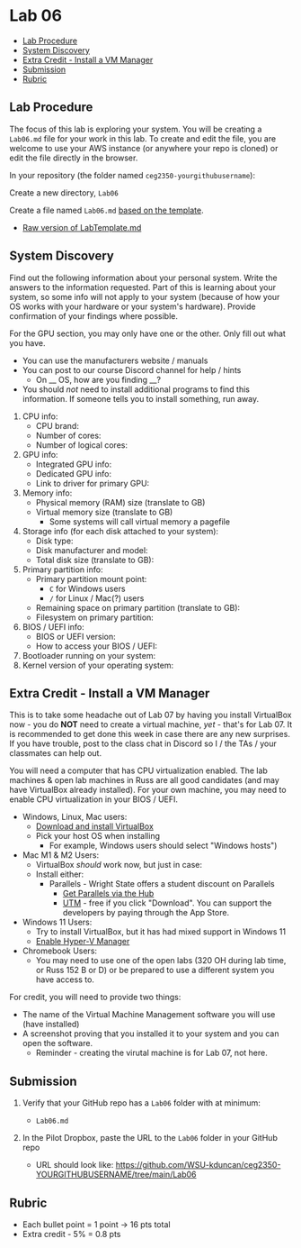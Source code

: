 # Lab 06

- [Lab Procedure](#Lab-Procedure)
- [System Discovery](#System-Discovery)
- [Extra Credit - Install a VM Manager](#Extra-Credit---Install-a-VM-Manager)
- [Submission](#Submission)
- [Rubric](#Rubric)

## Lab Procedure

The focus of this lab is exploring your system. You will be creating a `Lab06.md` file for your work in this lab. To create and edit the file, you are welcome to use your AWS instance (or anywhere your repo is cloned) or edit the file directly in the browser.

In your repository (the folder named `ceg2350-yourgithubusername`):

Create a new directory, `Lab06`

Create a file named `Lab06.md` [based on the template](LabTemplate.md).

- [Raw version of LabTemplate.md](https://raw.githubusercontent.com/pattonsgirl/CEG2350/main/Labs/Lab06/LabTemplate.md)

## System Discovery

Find out the following information about your personal system. Write the answers to the information requested. Part of this is learning about your system, so some info will not apply to your system (because of how your OS works with your hardware or your system's hardware). Provide confirmation of your findings where possible.

For the GPU section, you may only have one or the other.  Only fill out what you have.

- You can use the manufacturers website / manuals
- You can post to our course Discord channel for help / hints
  - On \_\_ OS, how are you finding \_\_?
- You should _not_ need to install additional programs to find this information. If someone tells you to install something, run away.

1. CPU info:
    - CPU brand:
    - Number of cores:
    - Number of logical cores:
2. GPU info:
    - Integrated GPU info:
    - Dedicated GPU info: 
    - Link to driver for primary GPU: 
3. Memory info:
    - Physical memory (RAM) size (translate to GB)
    - Virtual memory size (translate to GB)
      - Some systems will call virtual memory a pagefile
4. Storage info (for each disk attached to your system): 
    - Disk type:
    - Disk manufacturer and model:
    - Total disk size (translate to GB):
5. Primary partition info:
    - Primary partition mount point:
      - `C` for Windows users
      - `/` for Linux / Mac(?) users
    - Remaining space on primary partition (translate to GB):
    - Filesystem on primary partition:
6. BIOS / UEFI info: 
    - BIOS or UEFI version: 
    - How to access your BIOS / UEFI:
7. Bootloader running on your system: 
8. Kernel version of your operating system:

## Extra Credit - Install a VM Manager

This is to take some headache out of Lab 07 by having you install VirtualBox now - you do **NOT** need to create a virtual machine, *yet* - that's for Lab 07. It is recommended to get done this week in case there are any new surprises. If you have trouble, post to the class chat in Discord so I / the TAs / your classmates can help out.

You will need a computer that has CPU virtualization enabled. The lab machines & open lab machines in Russ are all good candidates (and may have VirtualBox already installed). For your own machine, you may need to enable CPU virtualization in your BIOS / UEFI.

- Windows, Linux, Mac users:
  - [Download and install VirtualBox](https://www.virtualbox.org/wiki/Downloads)
  - Pick your host OS when installing
    - For example, Windows users should select "Windows hosts")
- Mac M1 & M2 Users:
  - VirtualBox _should_ work now, but just in case:
  - Install either:
    - Parallels - Wright State offers a student discount on Parallels
      - [Get Parallels via the Hub](https://www.wright.edu/information-technology/software-purchases-for-personal-use)
      - [UTM](https://mac.getutm.app/) - free if you click "Download". You can support the developers by paying through the App Store.
- Windows 11 Users:
  - Try to install VirtualBox, but it has had mixed support in Windows 11
  - [Enable Hyper-V Manager](https://www.groovypost.com/howto/enable-virtualization-in-windows-11/)
- Chromebook Users:
  - You may need to use one of the open labs (320 OH during lab time, or Russ 152 B or D) or be prepared to use a different system you have access to.
 
For credit, you will need to provide two things:
- The name of the Virtual Machine Management software you will use (have installed)
- A screenshot proving that you installed it to your system and you can open the software.
  - Reminder - creating the virutal machine is for Lab 07, not here.

## Submission

1. Verify that your GitHub repo has a `Lab06` folder with at minimum:

   - `Lab06.md`

2. In the Pilot Dropbox, paste the URL to the `Lab06` folder in your GitHub repo
   - URL should look like: https://github.com/WSU-kduncan/ceg2350-YOURGITHUBUSERNAME/tree/main/Lab06

## Rubric

- Each bullet point = 1 point -> 16 pts total
- Extra credit - 5% = 0.8 pts
